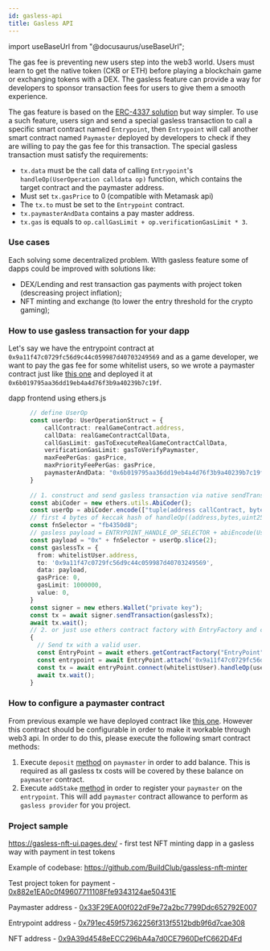 ```yaml
---
id: gasless-api
title: Gasless API
---
```


import useBaseUrl from "@docusaurus/useBaseUrl";

The gas fee is preventing new users step into the web3 world. Users must learn to get the native token (CKB or ETH) before playing a blockchain game or exchanging tokens with a DEX. The gasless feature can provide a way for developers to sponsor transaction fees for users to give them a smooth experience.

The gas feature is based on the [ERC-4337 solution](https://eips.ethereum.org/EIPS/eip-4337) but way simpler. To use a such feature, users sign and send a special gasless transaction to call a specific smart contract named `Entrypoint`, then `Entrypoint` will call another smart contract named `Paymaster` deployed by developers to check if they are willing to pay the gas fee for this transaction. The special gasless transaction must satisfy the requirements:

- `tx.data` must be the call data of calling `Entrypoint`'s `handleOp(UserOperation calldata op)` function, which contains the target contract and the paymaster address.
- Must set `tx.gasPrice` to 0 (compatible with Metamask api)
- The `tx.to` must be set to the `Entrypoint` contract.
- `tx.paymasterAndData` contains a pay master address.
- `tx.gas` is equals to `op.callGasLimit + op.verificationGasLimit * 3`.


### Use cases

Each solving some decentralized problem. WIth gasless feature some of dapps could be improved with solutions like:
 - DEX/Lending and rest transaction gas payments with project token (descreasing project inflation);
 - NFT minting and exchange (to lower the entry threshold for the crypto gaming);


### How to use gasless transaction for your dapp

Let's say we have the entrypoint contract at `0x9a11f47c0729fc56d9c44c059987d40703249569` and as a game developer, we want to pay the gas fee for some whitelist users, so we wrote a paymaster contract just like [this one](https://github.com/godwokenrises/account-abstraction/blob/gw-gasless/contracts/samples/GaslessDemoPaymaster.sol) and deployed it at `0x6b019795aa36dd19eb4a4d76f3b9a40239b7c19f`.

dapp frontend using ethers.js

```ts
      // define UserOp
      const userOp: UserOperationStruct = {
          callContract: realGameContract.address,
          callData: realGameContractCallData,
          callGasLimit: gasToExecuteRealGameContractCallData,
          verificationGasLimit: gasToVerifyPaymaster,
          maxFeePerGas: gasPrice,
          maxPriorityFeePerGas: gasPrice,
          paymasterAndData: "0x6b019795aa36dd19eb4a4d76f3b9a40239b7c19f" 
      }
      
      // 1. construct and send gasless transaction via native sendTransaction
      const abiCoder = new ethers.utils.AbiCoder();
      const userOp = abiCoder.encode(["tuple(address callContract, bytes callData, uint256 callGasLimit, uint256 verificationGasLimit, uint256 maxFeePerGas, uint256 maxPriorityFeePerGas, bytes paymasterAndData) UserOperation"], [userOp]);
      // first 4 bytes of keccak hash of handleOp((address,bytes,uint256,uint256,uint256,uint256,bytes))
      const fnSelector = "fb4350d8";
      // gasless payload = ENTRYPOINT_HANDLE_OP_SELECTOR + abiEncode(UserOperation)
      const payload = "0x" + fnSelector + userOp.slice(2);
      const gaslessTx = {
        from: whitelistUser.address,
        to: '0x9a11f47c0729fc56d9c44c059987d40703249569',
        data: payload,
        gasPrice: 0,
        gasLimit: 1000000,
        value: 0,
      }
      const signer = new ethers.Wallet("private key");
      const tx = await signer.sendTransaction(gaslessTx);
      await tx.wait();
      // 2. or just use ethers contract factory with EntryFactory and call directly it
      {
        // Send tx with a valid user.
        const EntryPoint = await ethers.getContractFactory("EntryPoint");
        const entrypoint = await EntryPoint.attach('0x9a11f47c0729fc56d9c44c059987d40703249569');
        const tx = await entryPoint.connect(whitelistUser).handleOp(userOp, {gasLimit: 100000, gasPrice: 0});
        await tx.wait();
      }
```

### How to configure a paymaster contract

From previous example we have deployed contract like [this one](https://github.com/godwokenrises/account-abstraction/blob/gw-gasless/contracts/samples/GaslessDemoPaymaster.sol). However this contract should be configurable in order to make it workable through web3 api. In order to do this, please execute the following smart contract methods:
1. Execute `deposit` [method](https://github.com/godwokenrises/account-abstraction/blob/541f7cac9d83e75d152e7a58bec6d97b51221012/contracts/core/GaslessBasePaymaster.sol#L68) on `paymaster` in order to add balance. This is required as all gasless tx costs will be covered by these balance on `paymaster` contract.
2. Execute `addStake` [method](https://github.com/godwokenrises/account-abstraction/blob/541f7cac9d83e75d152e7a58bec6d97b51221012/contracts/core/GaslessBasePaymaster.sol#L85) in order to register your `paymaster` on the `entrypoint`. This will add `paymaster` contract allowance to perform as `gasless provider` for you project.


### Project sample

https://gasless-nft-ui.pages.dev/ - first test NFT minting dapp in a gasless way with payment in test tokens

Example of codebase: https://github.com/BuildClub/gassless-nft-minter

Test project token for payment - [0x882e1EA0c0f49607711108Ffe9343124ae50431E](https://gw-explorer.nervosdao.community/address/0x882e1EA0c0f49607711108Ffe9343124ae50431E)

Paymaster address - [0x33F29EA00f022dF9e72a2bc7799Ddc652792E007](https://gw-explorer.nervosdao.community/address/0x33F29EA00f022dF9e72a2bc7799Ddc652792E007)

Entrypoint address - [0x791ec459f57362256f313f5512bdb9f6d7cae308](https://gw-explorer.nervosdao.community/address/0x791ec459f57362256f313f5512bdb9f6d7cae308)

NFT address - [0x9A39d4548eECC296bA4a7d0CE7960DefC662D4Fd](https://gw-explorer.nervosdao.community/address/0x9A39d4548eECC296bA4a7d0CE7960DefC662D4Fd)
